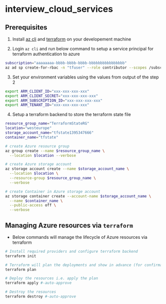 # interview_cloud_services

## Prerequisites

1. Install [az cli](https://learn.microsoft.com/en-us/cli/azure/install-azure-cli-linux) and [terraform](https://developer.hashicorp.com/terraform/tutorials/aws-get-started/install-cli) on your developement machine

2. Login `az cli` and run below command to setup a service principal for terraform authentication to azure

```bash
subscription="aaaaaaaa-bbbb-bbbb-bbbb-bbbbbbbbbbbbbbbb"
az ad sp create-for-rbac -n "tfuser" --role contributor --scopes /subscriptions/$subscription
```

3. Set your environment variables using the values from output of the step 2

```bash
export ARM_CLIENT_ID="xxx-xxx-xxx-xxx"
export ARM_CLIENT_SECRET="xxx-xxx-xxx-xxx"
export ARM_SUBSCRIPTION_ID="xxx-xxx-xxx-xxx"
export ARM_TENANT_ID="xxx-xxx-xxx-xxx"
```

4. Setup a terraform backend to store the terraform state file

```bash
resource_group_name="TerraformStateRG"
location="westeurope"
storage_account_name="tfstate1395347666"
container_name="tfstate"

# create Azure resource group
az group create --name $resource_group_name \
  --location $location --verbose

# create Azure storage account
az storage account create --name $storage_account_name \
  --location $location \
  --resource-group $resource_group_name \
  --verbose

# create Container in Azure storage account
az storage container create --account-name $storage_account_name \
  --name $container_name \
  --public-access off \
  --verbose
```

## Managing Azure resources via `terraform`

* Below commands will manage the lifecycle of Azure resources via terraform

```bash
# Install required providers and configure terraform backend
terraform init

# Terraform will plan the deployments and show in advance (for confirmation)
terraform plan

# Deploy the resources i.e. apply the plan
terraform apply #-auto-approve 

# Destroy the resources
terraform destroy #-auto-approve
```
